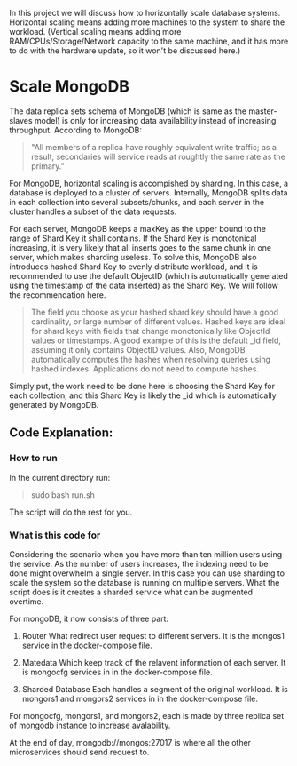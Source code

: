 In this project we will discuss how to horizontally scale database systems.
Horizontal scaling means adding more machines to the system to share the workload.
(Vertical scaling means adding more RAM/CPUs/Storage/Network capacity to the same machine, and it has more to do with the hardware update, so it won't be discussed here.)  

# Scale MongoDB
The data replica sets schema of MongoDB (which is same as the master-slaves model) is only for increasing data availability instead of increasing throughput. According to MongoDB: 
> "All members of a replica have roughly equivalent write traffic; as a result, secondaries will service reads at roughtly the same rate as the primary."

For MongoDB, horizontal scaling is accompished by sharding. 
In this case, a database is deployed to a cluster of servers. 
Internally, MongoDB splits data in each collection into several subsets/chunks, and each server in the cluster handles a subset of the data requests. 

For each server, MongoDB keeps a maxKey as the upper bound to the range of Shard Key it shall contains.
If the Shard Key is monotonical increasing, it is very likely that all inserts goes to the same chunk in one server, which makes sharding useless.
To solve this, MongoDB also introduces hashed Shard Key to evenly distribute workload, and it is recommended to use the default ObjectID (which is automatically generated using the timestamp of the data inserted) as the Shard Key. We will follow the recommendation here.
> The field you choose as your hashed shard key should have a good cardinality, or large number of different values. Hashed keys are ideal for shard keys with fields that change monotonically like ObjectId values or timestamps. A good example of this is the default _id field, assuming it only contains ObjectID values. 
Also,
> MongoDB automatically computes the hashes when resolving queries using hashed indexes. Applications do not need to compute hashes.

Simply put, the work need to be done here is choosing the Shard Key for each collection, and this Shard Key is likely the _id which is automatically generated by MongoDB.

## Code Explanation:
### How to run
In the current directory run:
> sudo bash run.sh

The script will do the rest for you.

### What is this code for
Considering the scenario when you have more than ten million users using the service.
As the number of users increases, the indexing need to be done might overwhelm a single server.
In this case you can use sharding to scale the system so the database is running on multiple servers.
What the script does is it creates a sharded service what can be augmented overtime.

For mongoDB, it now consists of three part:
1) Router
What redirect user request to different servers.
It is the mongos1 service in the docker-compose file.

2) Matedata
Which keep track of the relavent information of each server.
It is mongocfg services in in the docker-compose file.

3) Sharded Database
Each handles a segment of the original workload.
It is mongors1 and mongors2 services in in the docker-compose file.

For mongocfg, mongors1, and mongors2, each is made by three replica set of mongodb instance to increase avalability. 

At the end of day, mongodb://mongos:27017 is where all the other microservices should send request to.